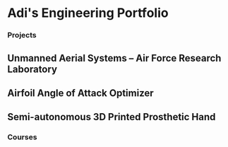 # Adi's Engineering Portfolio

### Projects
## Unmanned Aerial Systems – Air Force Research Laboratory

## Airfoil Angle of Attack Optimizer

## Semi-autonomous 3D Printed Prosthetic Hand

### Courses
